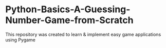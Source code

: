 # Python-Basics-A-Guessing-Number-Game-from-Scratch
This repository was created to learn &amp; implement easy game applications using Pygame
